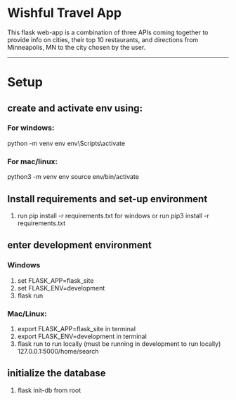 # Wishful Travel App
This flask web-app is a combination of three APIs coming together to provide 
info on cities, their top 10 restaurants, and directions from Minneapolis, MN
to the city chosen by the user.

---

# Setup

## create and activate env using:
### For windows:
python -m venv env
env\Scripts\activate

### For mac/linux:
python3 -m venv env
source env/bin/activate

## Install requirements and set-up environment
1) run pip install -r requirements.txt for windows or run pip3 install -r requirements.txt

## enter development environment
### Windows
1) set FLASK_APP=flask_site
2) set FLASK_ENV=development
3) flask run

### Mac/Linux:
1) export FLASK_APP=flask_site in terminal
2) export FLASK_ENV=development in terminal
3) flask run to run locally (must be running in development to run locally)
127.0.0.1:5000/home/search

## initialize the database
1) flask init-db from root